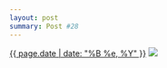 ```yaml
---
layout: post
summary: Post #28
---
```


<p>
  <time><a href="/28">{{ page.date | date: "%B %e, %Y" }}</a></time>
  <a href="/28"><img src="{{ site.assets_url }}/28-640.jpg" srcset="{{ site.assets_url }}/28-1280.jpg 1280w, {{ site.assets_url }}/28-960.jpg 960w, {{ site.assets_url }}/28-640.jpg 640w, {{ site.assets_url }}/28-320.jpg 320w" sizes="(min-width: 700px) 50vw, calc(100vw - 2rem)" /></a>
</p>
